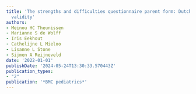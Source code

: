 ```yaml
---
title: 'The strengths and difficulties questionnaire parent form: Dutch norms and
  validity'
authors:
- Meinou HC Theunissen
- Marianne S de Wolff
- Iris Eekhout
- Cathelijne L Mieloo
- Lisanne L Stone
- Sijmen A Reijneveld
date: '2022-01-01'
publishDate: '2024-05-24T13:30:33.570443Z'
publication_types:
- "2"
publication: '*BMC pediatrics*'
---
```


